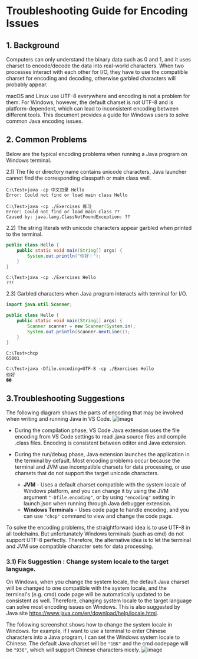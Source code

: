 # Troubleshooting Guide for Encoding Issues

## 1. Background
Computers can only understand the binary data such as 0 and 1, and it uses charset to encode/decode the data into real-world characters. When two processes interact with each other for I/O, they have to use the compatible charset for encoding and decoding, otherwise garbled characters will probably appear.

macOS and Linux use UTF-8 everywhere and encoding is not a problem for them. For Windows, however, the default charset is not UTF-8 and is platform-dependent, which can lead to inconsistent encoding between different tools. This document provides a guide for Windows users to solve common Java encoding issues.

## 2. Common Problems
Below are the typical encoding problems when running a Java program on Windows terminal.

2.1) The file or directory name contains unicode characters, Java launcher cannot find the corresponding classpath or main class well.
```
C:\Test>java -cp 中文目录 Hello
Error: Could not find or load main class Hello
```

```
C:\Test>java -cp ./Exercises 练习
Error: Could not find or load main class ??
Caused by: java.lang.ClassNotFoundException: ??
```

2.2) The string literals with unicode characters appear garbled when printed to the terminal.
```java
public class Hello {
    public static void main(String[] args) {
        System.out.println("你好！");
    }
}
```

```
C:\Test>java -cp ./Exercises Hello
??!
```

2.3) Garbled characters when Java program interacts with terminal for I/O.

```java
import java.util.Scanner;

public class Hello {
    public static void main(String[] args) {
        Scanner scanner = new Scanner(System.in);
        System.out.println(scanner.nextLine());
    }
}
```

```
C:\Test>chcp
65001

C:\Test>java -Dfile.encoding=UTF-8 -cp ./Exercises Hello
你好
��
```

## 3.Troubleshooting Suggestions
The following diagram shows the parts of encoding that may be involved when writing and running Java in VS Code.
![image](https://user-images.githubusercontent.com/14052197/140934909-20ce8482-d39c-4c8b-a92b-2878861a5b08.png)

- During the compilation phase, VS Code Java extension uses the file encoding from VS Code settings to read .java source files and compile .class files. Encoding is consistent between editor and Java extension.

- During the run/debug phase, Java extension launches the application in the terminal by default. Most encoding problems occur because the terminal and JVM use incompatible charsets for data processing, or use charsets that do not support the target unicode characters.
  - <b>JVM</b> - Uses a default charset compatible with the system locale of Windows platform, and you can change it by using the JVM argument `"-Dfile.encoding"`, or by using `"encoding"` setting in launch.json when running through Java debugger extension.
  - <b>Windows Terminals</b> - Uses code page to handle encoding, and you can use `"chcp"` command to view and change the code page.

To solve the encoding problems, the straightforward idea is to use UTF-8 in all toolchains. But unfortunately Windows terminals (such as cmd) do not support UTF-8 perfectly. Therefore, the alternative idea is to let the terminal and JVM use compatible character sets for data processing.

### 3.1) Fix Suggestion : Change system locale to the target language.

On Windows, when you change the system locale, the default Java charset will be changed to one compatible with the system locale, and the terminal's (e.g. cmd) code page will be automatically updated to be consistent as well. Therefore, changing system locale to the target language can solve most encoding issues on Windows. This is also suggested by Java site https://www.java.com/en/download/help/locale.html.

The following screenshot shows how to change the system locale in Windows. for example, if I want to use a terminal to enter Chinese characters into a Java program, I can set the Windows system locale to Chinese. The default Java charset will be `"GBK"` and the cmd codepage will be `"936"`, which will support Chinese characters nicely.
![image](https://user-images.githubusercontent.com/14052197/138408027-da71d3f4-7f64-4bfb-8b34-89d0605606f5.png)
